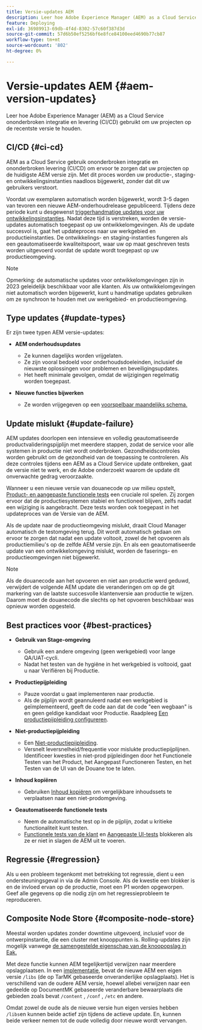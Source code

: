 ```yaml
---
title: Versie-updates AEM
description: Leer hoe Adobe Experience Manager (AEM) as a Cloud Service ononderbroken integratie en levering (CI/CD) gebruikt om uw projecten op de recentste versie te houden.
feature: Deploying
exl-id: 36989913-69db-4f4d-8302-57c60f387d3d
source-git-commit: 57d6b50ef5256bf6e8fce84100eed4690b77cb87
workflow-type: tm+mt
source-wordcount: '802'
ht-degree: 0%

---
```



# Versie-updates AEM {#aem-version-updates}

Leer hoe Adobe Experience Manager (AEM) as a Cloud Service ononderbroken integratie en levering (CI/CD) gebruikt om uw projecten op de recentste versie te houden.

## CI/CD {#ci-cd}

AEM as a Cloud Service gebruik ononderbroken integratie en ononderbroken levering (CI/CD) om ervoor te zorgen dat uw projecten op de huidigste AEM versie zijn. Met dit proces worden uw productie-, staging- en ontwikkelingsinstanties naadloos bijgewerkt, zonder dat dit uw gebruikers verstoort.

Voordat uw exemplaren automatisch worden bijgewerkt, wordt 3-5 dagen van tevoren een nieuwe AEM-onderhoudrelease gepubliceerd. Tijdens deze periode kunt u desgewenst [triggerhandmatige updates voor uw ontwikkelingsinstanties](/help/implementing/cloud-manager/manage-environments.md#updating-dev-environment). Nadat deze tijd is verstreken, worden de versie-updates automatisch toegepast op uw ontwikkelomgevingen. Als de update succesvol is, gaat het updateproces naar uw werkgebied en productieinstanties. De ontwikkelings- en staging-instanties fungeren als een geautomatiseerde kwaliteitspoort, waar uw op maat geschreven tests worden uitgevoerd voordat de update wordt toegepast op uw productieomgeving.

>[!NOTE]
>
> Opmerking: de automatische updates voor ontwikkelomgevingen zijn in 2023 geleidelijk beschikbaar voor alle klanten. Als uw ontwikkelomgevingen niet automatisch worden bijgewerkt, kunt u handmatige updates gebruiken om ze synchroon te houden met uw werkgebied- en productieomgeving.


## Type updates {#update-types}

Er zijn twee typen AEM versie-updates:

* **AEM onderhoudsupdates**

   * Ze kunnen dagelijks worden vrijgelaten.
   * Ze zijn vooral bedoeld voor onderhoudsdoeleinden, inclusief de nieuwste oplossingen voor problemen en beveiligingsupdates.
   * Het heeft minimale gevolgen, omdat de wijzigingen regelmatig worden toegepast.

* **Nieuwe functies bijwerken**

   * Ze worden vrijgegeven op een [voorspelbaar maandelijks schema.](https://experienceleague.adobe.com/docs/experience-manager-release-information/aem-release-updates/update-releases-roadmap.html)

## Update mislukt {#update-failure}

AEM updates doorlopen een intensieve en volledig geautomatiseerde productvalideringspijplijn met meerdere stappen, zodat de service voor alle systemen in productie niet wordt onderbroken. Gezondheidscontroles worden gebruikt om de gezondheid van de toepassing te controleren. Als deze controles tijdens een AEM as a Cloud Service update ontbreken, gaat de versie niet te werk, en de Adobe onderzoekt waarom de update dit onverwachte gedrag veroorzaakte.

Wanneer u een nieuwe versie van douanecode op uw milieu opstelt, [Product- en aangepaste functionele tests](/help/implementing/cloud-manager/overview-test-results.md#functional-testing) een cruciale rol spelen. Zij zorgen ervoor dat de productiesystemen stabiel en functioneel blijven, zelfs nadat een wijziging is aangebracht. Deze tests worden ook toegepast in het updateproces van de Versie van de AEM.

Als de update naar de productieomgeving mislukt, draait Cloud Manager automatisch de testomgeving terug. Dit wordt automatisch gedaan om ervoor te zorgen dat nadat een update voltooit, zowel de het opvoeren als productiemilieu&#39;s op de zelfde AEM versie zijn.
En als een geautomatiseerde update van een ontwikkelomgeving mislukt, worden de faserings- en productieomgevingen niet bijgewerkt.

>[!NOTE]
>
>Als de douanecode aan het opvoeren en niet aan productie werd geduwd, verwijdert de volgende AEM update die veranderingen om op de git markering van de laatste succesvolle klantenversie aan productie te wijzen. Daarom moet de douanecode die slechts op het opvoeren beschikbaar was opnieuw worden opgesteld.

## Best practices voor {#best-practices}

* **Gebruik van Stage-omgeving**
   * Gebruik een andere omgeving (geen werkgebied) voor lange QA/UAT-cycli.
   * Nadat het testen van de hygiëne in het werkgebied is voltooid, gaat u naar Verifiëren bij Productie.

* **Productiepijpleiding**
   * Pauze voordat u gaat implementeren naar productie.
   * Als de pijplijn wordt geannuleerd nadat een werkgebied is geïmplementeerd, geeft de code aan dat de code &quot;een wegbaan&quot; is en geen geldige kandidaat voor Productie. Raadpleeg [Een productiepijpleiding configureren](/help/implementing/cloud-manager/configuring-pipelines/configuring-production-pipelines.md).

* **Niet-productiepijpleiding**
   * Een [Niet-productiepijpleiding](/help/implementing/cloud-manager/configuring-pipelines/configuring-non-production-pipelines.md#full-stack-code).
   * Versnelt leversnelheid/frequentie voor mislukte productiepijplijnen. Identificeer kwesties in niet-prod pijpleidingen door het Functionele Testen van het Product, het Aangepast Functioneren Testen, en het Testen van de UI van de Douane toe te laten.

* **Inhoud kopiëren**
   * Gebruiken [Inhoud kopiëren](/help/implementing/developing/tools/content-copy.md) om vergelijkbare inhoudssets te verplaatsen naar een niet-prodomgeving.

* **Geautomatiseerde functionele tests**
   * Neem de automatische test op in de pijplijn, zodat u kritieke functionaliteit kunt testen.
   * [Functionele tests van de klant](/help/implementing/cloud-manager/functional-testing.md#custom-functional-testing) en [Aangepaste UI-tests](/help/implementing/cloud-manager/functional-testing.md#custom-ui-testing) blokkeren als ze er niet in slagen de AEM uit te voeren.

## Regressie {#regression}

Als u een probleem tegenkomt met betrekking tot regressie, dient u een ondersteuningsgeval in via de Admin Console. Als de kwestie een blokker is en de invloed ervan op de productie, moet een P1 worden opgeworpen. Geef alle gegevens op die nodig zijn om het regressieprobleem te reproduceren.

## Composite Node Store {#composite-node-store}

Meestal worden updates zonder downtime uitgevoerd, inclusief voor de ontwerpinstantie, die een cluster met knooppunten is. Rolling-updates zijn mogelijk vanwege [de samengestelde eigenschap van de knoopopslag in Eak.](https://jackrabbit.apache.org/oak/docs/nodestore/compositens.html)

Met deze functie kunnen AEM tegelijkertijd verwijzen naar meerdere opslagplaatsen. In een [implementatie](/help/implementing/deploying/overview.md#how-rolling-deployments-work), bevat de nieuwe AEM een eigen versie `/libs` (de op TarMK gebaseerde onveranderlijke opslagplaats). Het is verschillend van de oudere AEM versie, hoewel allebei verwijzen naar een gedeelde op DocumentMK gebaseerde veranderbare bewaarplaats die gebieden zoals bevat `/content` , `/conf` , `/etc` en andere.

Omdat zowel de oude als de nieuwe versie hun eigen versies hebben `/libs`en kunnen beide actief zijn tijdens de actieve update. En, kunnen beide verkeer nemen tot de oude volledig door nieuwe wordt vervangen.
